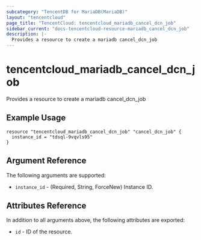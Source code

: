```yaml
---
subcategory: "TencentDB for MariaDB(MariaDB)"
layout: "tencentcloud"
page_title: "TencentCloud: tencentcloud_mariadb_cancel_dcn_job"
sidebar_current: "docs-tencentcloud-resource-mariadb_cancel_dcn_job"
description: |-
  Provides a resource to create a mariadb cancel_dcn_job
---
```


# tencentcloud_mariadb_cancel_dcn_job

Provides a resource to create a mariadb cancel_dcn_job

## Example Usage

```hcl
resource "tencentcloud_mariadb_cancel_dcn_job" "cancel_dcn_job" {
  instance_id = "tdsql-9vqvls95"
}
```

## Argument Reference

The following arguments are supported:

* `instance_id` - (Required, String, ForceNew) Instance ID.

## Attributes Reference

In addition to all arguments above, the following attributes are exported:

* `id` - ID of the resource.





